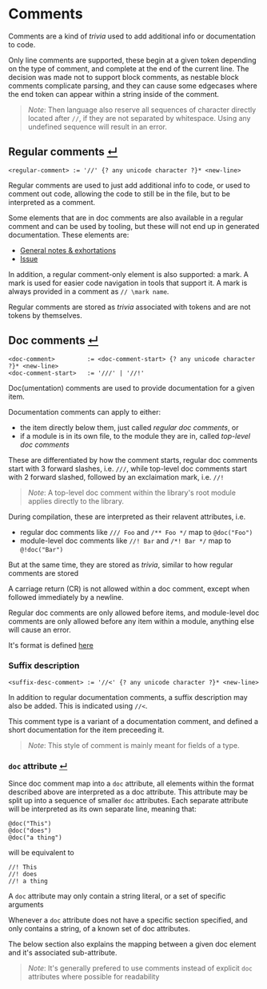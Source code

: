 
# Comments

Comments are a kind of _trivia_ used to add additional info or documentation to code.

Only line comments are supported, these begin at a given token depending on the type of comment, and complete at the end of the current line.
The decision was made not to support block comments, as nestable block comments complicate parsing, and they can cause some edgecases where the end token can appear within a string inside of the comment.

> _Note_: Then language also reserve all sequences of character directly located after `//`, if they are not separated by whitespace.
>         Using any undefined sequence will result in an error.

## Regular comments [↵](#comments-)
```
<regular-comment> := '//' {? any unicode character ?}* <new-line>
```

Regular comments are used to just add additional info to code, or used to comment out code, allowing the code to still be in the file, but to be interpreted as a comment.

Some elements that are in doc comments are also available in a regular comment and can be used by tooling, but these will not end up in generated documentation.
These elements are:
- [General notes & exhortations]
- [Issue]

In addition, a regular comment-only element is also supported: a mark.
A mark is used for easier code navigation in tools that support it.
A mark is always provided in a comment as `// \mark name`.

Regular comments are stored as _trivia_ associated with tokens and are not tokens by themselves.

## Doc comments [↵](#comments-)
```
<doc-comment>         := <doc-comment-start> {? any unicode character ?}* <new-line>
<doc-comment-start>   := '///' | '//!'
```

Doc(umentation) comments are used to provide documentation for a given item.

Documentation comments can apply to either:
- the item directly below them, just called _regular doc comments_, or
- if a module is in its own file, to the module they are in, called _top-level doc comments_

These are differentiated by how the comment starts, regular doc comments start with 3 forward slashes, i.e. `///`, while top-level doc comments start with 2 forward slashed, followed by an exclaimation mark, i.e. `//!`

> _Note_: A top-level doc comment within the library's root module applies directly to the library.

During compilation, these are interpreted as their relavent attributes, i.e.
- regular doc comments like `/// Foo` and `/** Foo */` map to `@doc("Foo")`
- module-level doc comments like `//! Bar` and `/*! Bar */` map to `@!doc("Bar")`

But at the same time, they are stored as _trivia_, similar to how regular comments are stored

A carriage return (CR) is not allowed within a doc comment, except when followed immediately by a newline.

Regular doc comments are only allowed before items, and module-level doc comments are only allowed before any item within a module, anything else will cause an error.

It's format is defined [here](./doc-comment-format.md)

### Suffix description
```
<suffix-desc-comment> := '//<' {? any unicode character ?}* <new-line>
```
In addition to regular documentation comments, a suffix description may also be added.
This is indicated using `//<`.

This comment type is a variant of a documentation comment, and defined a short documentation for the item preceeding it.

> _Note_: This style of comment is mainly meant for fields of a type.

### `doc` attribute [↵](#doc-comments-)

Since doc comment map into a `doc` attribute, all elements within the format described above are interpreted as a doc attribute.
This attribute may be split up into a sequence of smaller `doc` attributes. Each separate attribute will be interpreted as its own separate line, meaning that:
```
@doc("This")
@doc("does")
@doc("a thing")
```
will be equivalent to
```
//! This
//! does
//! a thing
```

A `doc` attribute may only contain a string literal, or a set of specific arguments

Whenever a `doc` attribute does not have a specific section specified, and only contains a string, of a known set of doc attributes.

The below section also explains the mapping between a given doc element and it's associated sub-attribute.

> _Note_: It's generally prefered to use comments instead of explicit `doc` attributes where possible for readability

[General notes & exhortations]: ./comments/doc-comment-format.md#general-notes--exhortations-
[Issue]:                        ./comments/doc-comment-format.md#issue-